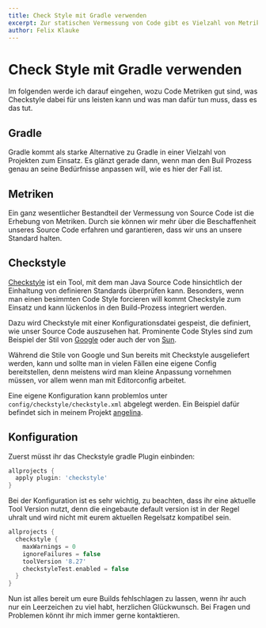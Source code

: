 ```yaml
---
title: Check Style mit Gradle verwenden
excerpt: Zur statischen Vermessung von Code gibt es Vielzahl von Metriken. Vor allem wenn es um Formatierung geht ist Checkstyle das Tool der Wahl. 
author: Felix Klauke
---
```


# Check Style mit Gradle verwenden

Im folgenden werde ich darauf eingehen, wozu Code Metriken gut sind, was Checkstyle dabei für uns leisten kann und was man dafür tun muss, dass es das tut.

## Gradle

Gradle kommt als starke Alternative zu Gradle in einer Vielzahl von Projekten zum Einsatz. Es glänzt gerade dann, wenn man den Buil Prozess genau an seine Bedürfnisse anpassen will, wie es hier der Fall ist.

## Metriken
Ein ganz wesentlicher Bestandteil der Vermessung von Source Code ist die Erhebung von Metriken. Durch sie können wir mehr über die Beschaffenheit unseres Source Code erfahren und garantieren, dass wir uns an unsere Standard halten.

## Checkstyle

[Checkstyle](https://checkstyle.sourceforge.io/) ist ein Tool, mit dem man Java Source Code hinsichtlich der Einhaltung von definieren Standards überprüfen kann. Besonders, wenn man einen besimmten Code Style forcieren will kommt Checkstyle zum Einsatz und kann lückenlos in den Build-Prozess integriert werden.   

Dazu wird Checkstyle mit einer Konfigurationsdatei gespeist, die definiert, wie unser Source Code auszusehen hat. Prominente Code Styles sind zum Beispiel der Stil von [Google](https://github.com/checkstyle/checkstyle/blob/master/src/main/resources/google_checks.xml) oder auch der von [Sun](https://github.com/checkstyle/checkstyle/blob/master/src/main/resources/sun_checks.xml).

Während die Stile von Google und Sun bereits mit Checkstyle ausgeliefert werden, kann und sollte man in vielen Fällen eine eigene Config bereitstellen, denn meistens wird man kleine Anpassung vornehmen müssen, vor allem wenn man mit Editorconfig arbeitet.

Eine eigene Konfiguration kann problemlos unter `config/checkstyle/checkstyle.xml` abgelegt werden. Ein Beispiel dafür befindet sich in meinem Projekt [angelina](https://github.com/FelixKlauke/angelina/blob/dev/config/checkstyle/checkstyle.xml).

## Konfiguration

Zuerst müsst ihr das Checkstyle gradle Plugin einbinden:
```groovy
allprojects {
  apply plugin: 'checkstyle'
}
```

Bei der Konfiguration ist es sehr wichtig, zu beachten, dass ihr eine aktuelle Tool Version nutzt, denn die eingebaute default version ist in der Regel uhralt und wird nicht mit eurem aktuellen Regelsatz kompatibel sein.

```groovy
allprojects {
  checkstyle {
    maxWarnings = 0
    ignoreFailures = false
    toolVersion '8.27'
    checkstyleTest.enabled = false
  }
}
```

Nun ist alles bereit um eure Builds fehlschlagen zu lassen, wenn ihr auch nur ein Leerzeichen zu viel habt, herzlichen Glückwunsch. Bei Fragen und Problemen könnt ihr mich immer gerne kontaktieren.